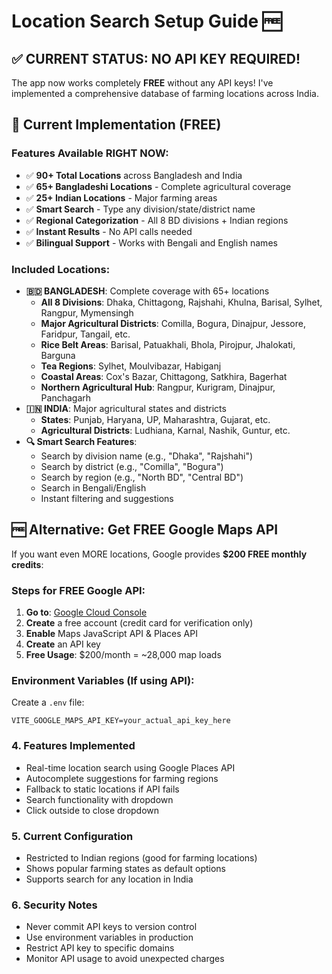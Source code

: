 # Location Search Setup Guide 🆓

## ✅ **CURRENT STATUS: NO API KEY REQUIRED!**

The app now works completely **FREE** without any API keys! I've implemented a comprehensive database of farming locations across India.

## 🎯 **Current Implementation (FREE)**

### Features Available RIGHT NOW:

- ✅ **90+ Total Locations** across Bangladesh and India
- ✅ **65+ Bangladeshi Locations** - Complete agricultural coverage
- ✅ **25+ Indian Locations** - Major farming areas
- ✅ **Smart Search** - Type any division/state/district name
- ✅ **Regional Categorization** - All 8 BD divisions + Indian regions
- ✅ **Instant Results** - No API calls needed
- ✅ **Bilingual Support** - Works with Bengali and English names

### Included Locations:

- **🇧🇩 BANGLADESH**: Complete coverage with 65+ locations
  - **All 8 Divisions**: Dhaka, Chittagong, Rajshahi, Khulna, Barisal, Sylhet, Rangpur, Mymensingh
  - **Major Agricultural Districts**: Comilla, Bogura, Dinajpur, Jessore, Faridpur, Tangail, etc.
  - **Rice Belt Areas**: Barisal, Patuakhali, Bhola, Pirojpur, Jhalokati, Barguna
  - **Tea Regions**: Sylhet, Moulvibazar, Habiganj
  - **Coastal Areas**: Cox's Bazar, Chittagong, Satkhira, Bagerhat
  - **Northern Agricultural Hub**: Rangpur, Kurigram, Dinajpur, Panchagarh
- **🇮🇳 INDIA**: Major agricultural states and districts
  - **States**: Punjab, Haryana, UP, Maharashtra, Gujarat, etc.
  - **Agricultural Districts**: Ludhiana, Karnal, Nashik, Guntur, etc.
- **🔍 Smart Search Features**:
  - Search by division name (e.g., "Dhaka", "Rajshahi")
  - Search by district (e.g., "Comilla", "Bogura")
  - Search by region (e.g., "North BD", "Central BD")
  - Search in Bengali/English
  - Instant filtering and suggestions

## 🆓 **Alternative: Get FREE Google Maps API**

If you want even MORE locations, Google provides **$200 FREE monthly credits**:

### Steps for FREE Google API:

1. **Go to**: [Google Cloud Console](https://console.cloud.google.com/)
2. **Create** a free account (credit card for verification only)
3. **Enable** Maps JavaScript API & Places API
4. **Create** an API key
5. **Free Usage**: $200/month = ~28,000 map loads

### Environment Variables (If using API):

Create a `.env` file:

```
VITE_GOOGLE_MAPS_API_KEY=your_actual_api_key_here
```

### 4. Features Implemented

- Real-time location search using Google Places API
- Autocomplete suggestions for farming regions
- Fallback to static locations if API fails
- Search functionality with dropdown
- Click outside to close dropdown

### 5. Current Configuration

- Restricted to Indian regions (good for farming locations)
- Shows popular farming states as default options
- Supports search for any location in India

### 6. Security Notes

- Never commit API keys to version control
- Use environment variables in production
- Restrict API key to specific domains
- Monitor API usage to avoid unexpected charges
